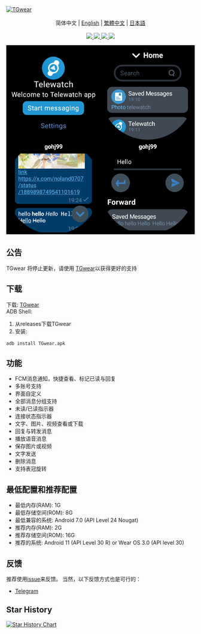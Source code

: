 <a href="https://github.com/TGwear/TGwear">
<img src="https://socialify.git.ci/TGwear/TGwear/image?description=1&descriptionEditable=%E9%80%82%E7%94%A8%E4%BA%8E%E5%AE%89%E5%8D%93%E6%89%8B%E8%A1%A8%E7%9A%84%E7%AC%AC%E4%B8%89%E6%96%B9telegram%E5%AE%A2%E6%88%B7%E7%AB%AF&font=KoHo&forks=1&issues=1&logo=https://github.com/TGwear/TGwear/blob/master/TGwear.png?raw=true?raw=true&name=1&owner=1&pattern=Circuit%20Board&pulls=1&stargazers=1&theme=Auto" alt="TGwear" />
</a>

<div align="center">
  <br/>
  <div>
      简体中文 | <a href="./README.md">English</a> | <a href="./README.zh-TW.md">繁體中文</a> | <a href="./README.ja-JP.md">日本語</a>
  </div>
  <br/>

<div>
    <a href="https://github.com/TGwear/TGwear/blob/master/LICENSE">
      <img
        src="https://img.shields.io/github/license/TGwear/TGwear?style=flat-square"
      />
    </a >
    <a href="https://github.com/TGwear/TGwear/releases">
      <img
        src="https://img.shields.io/github/downloads/TGwear/TGwear/total?style=flat-square"
      />  
    </a >
    <a href="https://apt.izzysoft.de/fdroid/index/apk/TGwear">
      <img
        src="https://img.shields.io/endpoint?url=https://apt.izzysoft.de/fdroid/api/v1/shield/TGwear&style=flat-square"
      />  
    </a >
	<a href="https://github.com/MShawon/github-clone-count-badge">
      <img
        src="https://img.shields.io/badge/dynamic/json?color=success&label=Views&query=count&url=https://gist.githubusercontent.com/TGwear/684cffa329b5078706dce53f396d67bb/raw/traffic.json&logo=github&style=flat-square"
      />  
    </a >
  </div>
</div>

![Screenshot](Screenshot.png)

## 公告

TGwear 将停止更新，请使用 [TGwear](https://github.com/tgwear/tgwear)以获得更好的支持

## 下载

下载: [TGwear](https://github.com/TGwear/TGwear/releases)  
ADB Shell:

1. 从releases下载TGwear
2. 安装:

```shell
adb install TGwear.apk
```

## 功能

- FCM消息通知，快捷查看、标记已读与回复
- 多账号支持
- 界面自定义
- 全部消息分组支持
- 未读/已读指示器
- 连接状态指示器
- 文字、图片、视频查看或下载
- 回复与转发消息
- 播放语音消息
- 保存图片或视频
- 文字发送
- 删除消息
- 支持表冠旋转

## 最低配置和推荐配置

- 最低内存(RAM): 1G
- 最低存储空间(ROM): 8G
- 最低兼容的系统: Android 7.0 (API Level 24 Nougat)
- 推荐内存(RAM): 2G
- 推荐存储空间(ROM): 16G
- 推荐的系统: Android 11 (API Level 30 R) or Wear OS 3.0 (API level 30)

## 反馈

推荐使用[issue](https://github.com/TGwear/TGwear/issues)来反馈。
当然，以下反馈方式也是可行的：

- [Telegram](https://t.me/teleAndroidwatch)

## Star History

<a href="https://star-history.com/#TGwear/TGwear&Date">
 <picture>
   <source media="(prefers-color-scheme: dark)" srcset="https://api.star-history.com/svg?repos=TGwear/TGwear&type=Date&theme=dark" />
   <source media="(prefers-color-scheme: light)" srcset="https://api.star-history.com/svg?repos=TGwear/TGwear&type=Date" />
   <img alt="Star History Chart" src="https://api.star-history.com/svg?repos=TGwear/TGwear&type=Date" />
 </picture>
</a>
